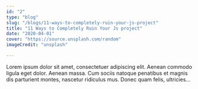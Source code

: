 ```yaml
---
id: "2"
type: "blog"
slug: "/blogs/11-ways-to-completely-ruin-your-js-project"
title: "11 Ways to Completely Ruin Your Js project"
date: "2020-04-01"
cover: "https://source.unsplash.com/random"
imageCredit: "unsplash"

---
```


Lorem ipsum dolor sit amet, consectetuer adipiscing elit. Aenean commodo ligula eget dolor. Aenean massa. Cum sociis natoque penatibus et magnis dis parturient montes, nascetur ridiculus mus. Donec quam felis, ultricies...